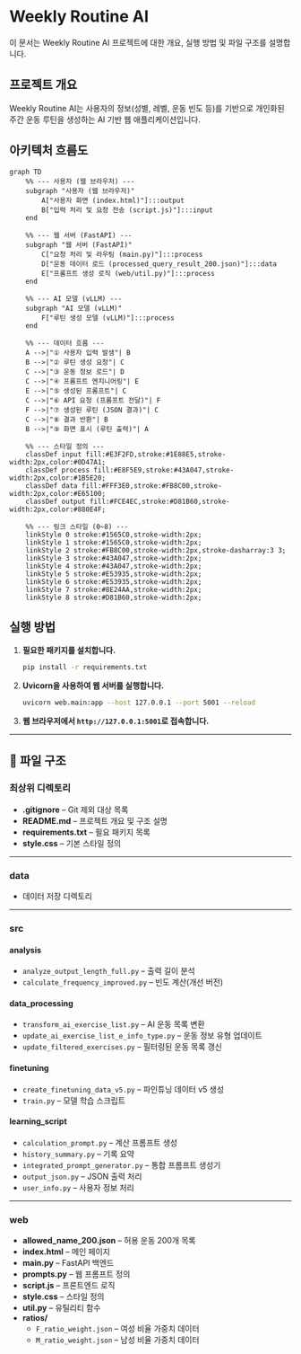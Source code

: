 # Weekly Routine AI

이 문서는 Weekly Routine AI 프로젝트에 대한 개요, 실행 방법 및 파일 구조를 설명합니다.

## 프로젝트 개요

Weekly Routine AI는 사용자의 정보(성별, 레벨, 운동 빈도 등)를 기반으로 개인화된 주간 운동 루틴을 생성하는 AI 기반 웹 애플리케이션입니다.

## 아키텍처 흐름도
```mermaid
graph TD
    %% --- 사용자 (웹 브라우저) ---
    subgraph "사용자 (웹 브라우저)"
        A["사용자 화면 (index.html)"]:::output
        B["입력 처리 및 요청 전송 (script.js)"]:::input
    end

    %% --- 웹 서버 (FastAPI) ---
    subgraph "웹 서버 (FastAPI)"
        C["요청 처리 및 라우팅 (main.py)"]:::process
        D["운동 데이터 로드 (processed_query_result_200.json)"]:::data
        E["프롬프트 생성 로직 (web/util.py)"]:::process
    end

    %% --- AI 모델 (vLLM) ---
    subgraph "AI 모델 (vLLM)"
        F["루틴 생성 모델 (vLLM)"]:::process
    end

    %% --- 데이터 흐름 ---
    A -->|"① 사용자 입력 발생"| B
    B -->|"② 루틴 생성 요청"| C
    C -->|"③ 운동 정보 로드"| D
    C -->|"④ 프롬프트 엔지니어링"| E
    E -->|"⑤ 생성된 프롬프트"| C
    C -->|"⑥ API 요청 (프롬프트 전달)"| F
    F -->|"⑦ 생성된 루틴 (JSON 결과)"| C
    C -->|"⑧ 결과 반환"| B
    B -->|"⑨ 화면 표시 (루틴 출력)"| A

    %% --- 스타일 정의 ---
    classDef input fill:#E3F2FD,stroke:#1E88E5,stroke-width:2px,color:#0D47A1;
    classDef process fill:#E8F5E9,stroke:#43A047,stroke-width:2px,color:#1B5E20;
    classDef data fill:#FFF3E0,stroke:#FB8C00,stroke-width:2px,color:#E65100;
    classDef output fill:#FCE4EC,stroke:#D81B60,stroke-width:2px,color:#880E4F;

    %% --- 링크 스타일 (0~8) ---
    linkStyle 0 stroke:#1565C0,stroke-width:2px;
    linkStyle 1 stroke:#1565C0,stroke-width:2px;
    linkStyle 2 stroke:#FB8C00,stroke-width:2px,stroke-dasharray:3 3;
    linkStyle 3 stroke:#43A047,stroke-width:2px;
    linkStyle 4 stroke:#43A047,stroke-width:2px;
    linkStyle 5 stroke:#E53935,stroke-width:2px;
    linkStyle 6 stroke:#E53935,stroke-width:2px;
    linkStyle 7 stroke:#8E24AA,stroke-width:2px;
    linkStyle 8 stroke:#D81B60,stroke-width:2px;
```

## 실행 방법

1. **필요한 패키지를 설치합니다.**
   ```bash
   pip install -r requirements.txt
   ```

2. **Uvicorn을 사용하여 웹 서버를 실행합니다.**
   ```bash
   uvicorn web.main:app --host 127.0.0.1 --port 5001 --reload
   ```

3. **웹 브라우저에서 `http://127.0.0.1:5001`로 접속합니다.**

--- 
## 📁 파일 구조

### 최상위 디렉토리
- **.gitignore** – Git 제외 대상 목록  
- **README.md** – 프로젝트 개요 및 구조 설명  
- **requirements.txt** – 필요 패키지 목록  
- **style.css** – 기본 스타일 정의  

---

### data
- 데이터 저장 디렉토리  

---

### src

#### analysis
- `analyze_output_length_full.py` – 출력 길이 분석  
- `calculate_frequency_improved.py` – 빈도 계산(개선 버전)

#### data_processing
- `transform_ai_exercise_list.py` – AI 운동 목록 변환  
- `update_ai_exercise_list_e_info_type.py` – 운동 정보 유형 업데이트  
- `update_filtered_exercises.py` – 필터링된 운동 목록 갱신  

#### finetuning
- `create_finetuning_data_v5.py` – 파인튜닝 데이터 v5 생성  
- `train.py` – 모델 학습 스크립트  

#### learning_script
- `calculation_prompt.py` – 계산 프롬프트 생성  
- `history_summary.py` – 기록 요약  
- `integrated_prompt_generator.py` – 통합 프롬프트 생성기  
- `output_json.py` – JSON 출력 처리  
- `user_info.py` – 사용자 정보 처리  

---

### web
- **allowed_name_200.json** – 허용 운동 200개 목록  
- **index.html** – 메인 페이지  
- **main.py** – FastAPI 백엔드  
- **prompts.py** – 웹 프롬프트 정의  
- **script.js** – 프론트엔드 로직  
- **style.css** – 스타일 정의  
- **util.py** – 유틸리티 함수  
- **ratios/**  
  - `F_ratio_weight.json` – 여성 비율 가중치 데이터  
  - `M_ratio_weight.json` – 남성 비율 가중치 데이터  

    